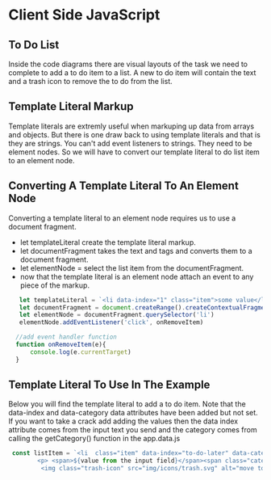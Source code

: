 #  Client Side JavaScript

## To Do List 
Inside the code diagrams there are visual layouts of the task we need to complete to add a to do item to a list. A new to do item will contain the text and a trash icon to remove the to do from the list.

## Template Literal Markup
Template literals are extremly useful when markuping up data from arrays and objects. But there is one draw back to using template literals and that is they are strings. You can't add event listeners to strings. They need to be element nodes. So we will have to convert our template literal to do list item to an element node.

## Converting A Template Literal To An Element Node
Converting a template literal to an element node requires us to use a document fragment.
- let templateLiteral create the template literal markup.
- let documentFragment takes the text and tags and converts them to a document fragment.
- let elementNode = select the list item from the documentFragment.
-  now that the template literal is an element node attach an event to any piece of the markup.
 
```javascript  
   let templateLiteral = `<li data-index="1" class="item">some value</li>`;
   let documentFragment = document.createRange().createContextualFragment(templateLiteral);
   let elementNode = documentFragment.querySelector('li')    
   elementNode.addEventListener('click', onRemoveItem)   

  //add event handler function
  function onRemoveItem(e){
      console.log(e.currentTarget)
  }
```


## Template Literal To Use In The Example
Below you will find the template literal to add a to do item. Note that the data-index and data-category data attributes have been added but not set. If you want to take a crack add adding the values then the data index attribute comes from the input text you send and the category comes  from calling the getCategory() function in the  app.data.js

```javascript
 const listItem = `<li  class="item" data-index="to-do-later" data-category="to-do-later">
        <p> <span>${value from the input field}</span><span class="category">"category"</span></p>
         <img class="trash-icon" src="img/icons/trash.svg" alt="move to do to the trash can"></li>`
```
 
 

 
 
 
 
 

 